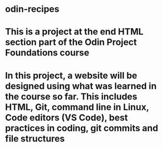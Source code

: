 # odin-recipes
# This is a project at the end HTML section part of the Odin Project Foundations course
# In this project, a website will be designed using what was learned in the course so far. This includes HTML, Git, command line in Linux, Code editors (VS Code), best practices in coding, git commits and file structures